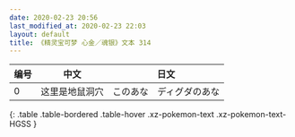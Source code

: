```yaml
---
date: 2020-02-23 20:56
last_modified_at: 2020-02-23 22:03
layout: default
title: 《精灵宝可梦 心金／魂银》文本 314
---
```

| 编号 | 中文 | 日文 |
| ---- | ---- | ---- |
| 0 | 这里是地鼠洞穴 | このあな　ディグダのあな |
{: .table .table-bordered .table-hover .xz-pokemon-text .xz-pokemon-text-HGSS }